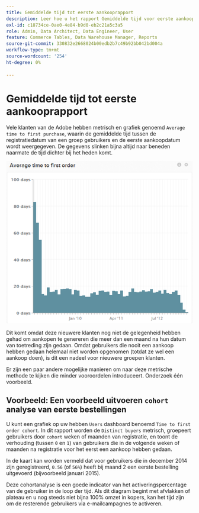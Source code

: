 ```yaml
---
title: Gemiddelde tijd tot eerste aankooprapport
description: Leer hoe u het rapport Gemiddelde tijd voor eerste aankoop gebruikt.
exl-id: c18734ce-0ae0-4e84-b9d0-eb2c21a5c3a5
role: Admin, Data Architect, Data Engineer, User
feature: Commerce Tables, Data Warehouse Manager, Reports
source-git-commit: 330832e2668024b00edb2b7c49b92bb042bd004a
workflow-type: tm+mt
source-wordcount: '254'
ht-degree: 0%

---
```


# Gemiddelde tijd tot eerste aankooprapport

Vele klanten van de Adobe hebben metrisch en grafiek genoemd `Average time to first purchase`, waarin de gemiddelde tijd tussen de registratiedatum van een groep gebruikers en de eerste aankoopdatum wordt weergegeven. De gegevens slinken bijna altijd naar beneden naarmate de tijd dichter bij het heden komt.

![gemiddelde tijd tot eerste bestelling](../../assets/average-time-to-first-order.png)

Dit komt omdat deze nieuwere klanten nog niet de gelegenheid hebben gehad om aankopen te genereren die meer dan een maand na hun datum van toetreding zijn gedaan. Omdat gebruikers die nooit een aankoop hebben gedaan helemaal niet worden opgenomen (totdat ze wel een aankoop doen), is dit een nadeel voor nieuwere groepen klanten.

Er zijn een paar andere mogelijke manieren om naar deze metrische methode te kijken die minder vooroordelen introduceert. Onderzoek één voorbeeld.

## Voorbeeld: Een voorbeeld uitvoeren `cohort` analyse van eerste bestellingen

U kunt een grafiek op uw hebben `Users` dashboard benoemd `Time to first order cohort`. In dit rapport worden de `Distinct buyers` metrisch, groepeert gebruikers door `cohort` weken of maanden van registratie, en toont de verhouding (tussen `0` en `1`) van gebruikers die in de volgende weken of maanden na registratie voor het eerst een aankoop hebben gedaan.

In de kaart kan worden vermeld dat voor gebruikers die in december 2014 zijn geregistreerd, `0.56` (of `56%`) heeft bij maand 2 een eerste bestelling uitgevoerd (bijvoorbeeld januari 2015).

Deze cohortanalyse is een goede indicator van het activeringspercentage van de gebruiker in de loop der tijd. Als dit diagram begint met afvlakken of plateau en u nog steeds niet bijna 100% omzet in kopers, kan het tijd zijn om de resterende gebruikers via e-mailcampagnes te activeren.
